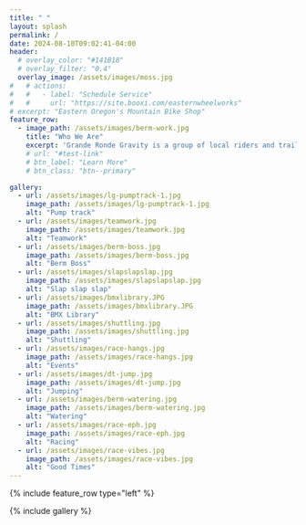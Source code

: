 ```yaml
---
title: " "
layout: splash
permalink: /
date: 2024-08-10T09:02:41-04:00
header:
  # overlay_color: "#141B18"
  # overlay_filter: "0.4"
  overlay_image: /assets/images/moss.jpg
#   # actions:
#   #   - label: "Schedule Service"
#   #     url: "https://site.booxi.com/easternwheelworks"
# excerpt: "Eastern Oregon's Mountain Bike Shop"
feature_row:
  - image_path: /assets/images/berm-work.jpg
    title: "Who We Are"
    excerpt: 'Grande Ronde Gravity is a group of local riders and trail builders who want to expand opportunities for downhill mountain biking and bmx in Eastern Oregon. We are committed to being good stewards of the land, building well-made and sustainable trails. More importantly, we are dedicated to creating a welcoming and supportive community around our work.'
    # url: "#test-link"
    # btn_label: "Learn More"
    # btn_class: "btn--primary"

gallery:
  - url: /assets/images/lg-pumptrack-1.jpg
    image_path: /assets/images/lg-pumptrack-1.jpg
    alt: "Pump track"
  - url: /assets/images/teamwork.jpg
    image_path: /assets/images/teamwork.jpg
    alt: "Teamwork"
  - url: /assets/images/berm-boss.jpg
    image_path: /assets/images/berm-boss.jpg
    alt: "Berm Boss"
  - url: /assets/images/slapslapslap.jpg
    image_path: /assets/images/slapslapslap.jpg
    alt: "Slap slap slap"
  - url: /assets/images/bmxlibrary.JPG
    image_path: /assets/images/bmxlibrary.JPG
    alt: "BMX Library"
  - url: /assets/images/shuttling.jpg
    image_path: /assets/images/shuttling.jpg
    alt: "Shuttling"
  - url: /assets/images/race-hangs.jpg
    image_path: /assets/images/race-hangs.jpg
    alt: "Events"
  - url: /assets/images/dt-jump.jpg
    image_path: /assets/images/dt-jump.jpg
    alt: "Jumping"
  - url: /assets/images/berm-watering.jpg
    image_path: /assets/images/berm-watering.jpg
    alt: "Watering"
  - url: /assets/images/race-eph.jpg
    image_path: /assets/images/race-eph.jpg
    alt: "Racing"
  - url: /assets/images/race-vibes.jpg
    image_path: /assets/images/race-vibes.jpg
    alt: "Good Times"
---
```


{% include feature_row type="left" %}

{% include gallery %}
